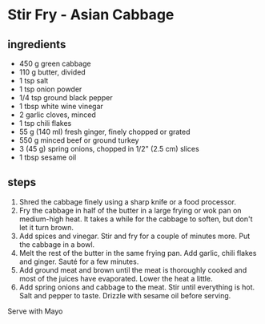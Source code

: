# Stir Fry - Asian Cabbage

## ingredients

- 450 g green cabbage
- 110 g butter, divided
- 1 tsp salt
- 1 tsp onion powder
- 1/4 tsp ground black pepper
- 1 tbsp white wine vinegar
- 2 garlic cloves, minced
- 1 tsp chili flakes
- 55 g (140 ml) fresh ginger, finely chopped or grated
- 550 g minced beef or ground turkey
- 3 (45 g) spring onions, chopped in 1/2" (2.5 cm) slices
- 1 tbsp sesame oil

## steps

1. Shred the cabbage finely using a sharp knife or a food processor.
2. Fry the cabbage in half of the butter in a large frying or wok pan on medium-high heat. It takes a while for the cabbage to soften, but don't let it turn brown.
3. Add spices and vinegar. Stir and fry for a couple of minutes more. Put the cabbage in a bowl.
4. Melt the rest of the butter in the same frying pan. Add garlic, chili flakes and ginger. Sauté for a few minutes.
5. Add ground meat and brown until the meat is thoroughly cooked and most of the juices have evaporated. Lower the heat a little.
6. Add spring onions and cabbage to the meat. Stir until everything is hot. Salt and pepper to taste. Drizzle with sesame oil before serving.

Serve with Mayo
